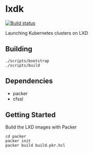 # lxdk

[![Build status](https://badge.buildkite.com/2143bceb3a4a9e831febe833965907bc68a9e95941dfd73b29.svg)](https://buildkite.com/greymatter/lxdk)

Launching Kubernetes clusters on LXD

## Building

```
./scripts/bootstrap
./scripts/build
```

## Dependencies

* packer
* cfssl

## Getting Started

Build the LXD images with Packer

```
cd packer
packer init
packer build build.pkr.hcl
```

